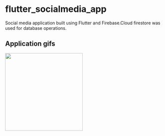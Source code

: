# flutter_socialmedia_app
Social media application built using Flutter and Firebase.Cloud firestore was used for database operations.

## Application gifs
<img src="assets/images/profile_page1" width="250">
